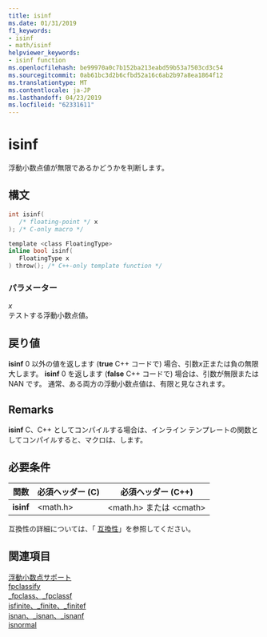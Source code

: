 ```yaml
---
title: isinf
ms.date: 01/31/2019
f1_keywords:
- isinf
- math/isinf
helpviewer_keywords:
- isinf function
ms.openlocfilehash: be99970a0c7b152ba213eabd59b53a7503cd3c54
ms.sourcegitcommit: 0ab61bc3d2b6cfbd52a16c6ab2b97a8ea1864f12
ms.translationtype: MT
ms.contentlocale: ja-JP
ms.lasthandoff: 04/23/2019
ms.locfileid: "62331611"
---
```

# <a name="isinf"></a>isinf

浮動小数点値が無限であるかどうかを判断します。

## <a name="syntax"></a>構文

```C
int isinf(
   /* floating-point */ x
); /* C-only macro */

template <class FloatingType>
inline bool isinf(
   FloatingType x
) throw(); /* C++-only template function */
```

### <a name="parameters"></a>パラメーター

*x*<br/>
テストする浮動小数点値。

## <a name="return-value"></a>戻り値

**isinf** 0 以外の値を返します (**true** C++ コードで) 場合、引数*x*正または負の無限大します。 **isinf** 0 を返します (**false** C++ コードで) 場合は、引数が無限または NAN です。 通常、ある両方の浮動小数点値は、有限と見なされます。

## <a name="remarks"></a>Remarks

**isinf** C、C++ としてコンパイルする場合は、インライン テンプレートの関数としてコンパイルすると、マクロは、します。

## <a name="requirements"></a>必要条件

|関数|必須ヘッダー (C)|必須ヘッダー (C++)|
|--------------|---------------------------|-------------------------------|
|**isinf**|\<math.h>|\<math.h> または \<cmath>|

互換性の詳細については、「 [互換性](../../c-runtime-library/compatibility.md)」を参照してください。

## <a name="see-also"></a>関連項目

[浮動小数点サポート](../../c-runtime-library/floating-point-support.md)<br/>
[fpclassify](fpclassify.md)<br/>
[_fpclass、_fpclassf](fpclass-fpclassf.md)<br/>
[isfinite、_finite、_finitef](finite-finitef.md)<br/>
[isnan、_isnan、_isnanf](isnan-isnan-isnanf.md)<br/>
[isnormal](isnormal.md)<br/>
